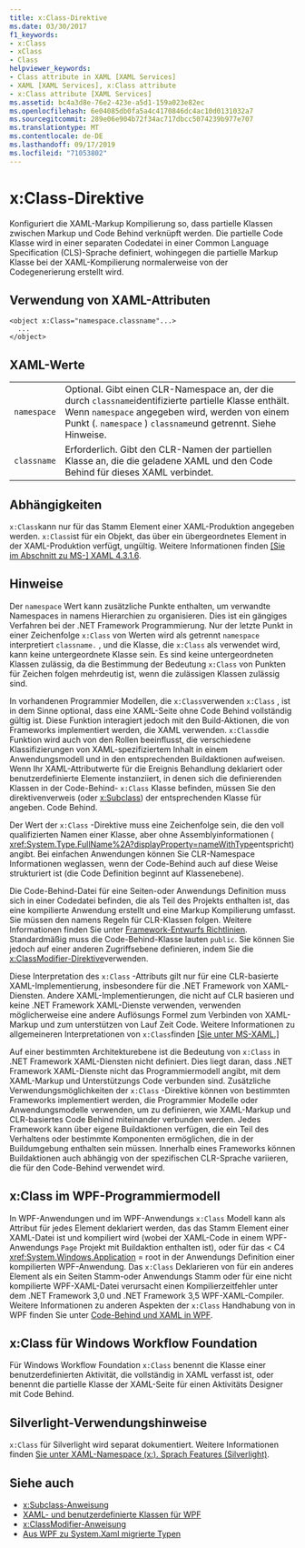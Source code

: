```yaml
---
title: x:Class-Direktive
ms.date: 03/30/2017
f1_keywords:
- x:Class
- xClass
- Class
helpviewer_keywords:
- Class attribute in XAML [XAML Services]
- XAML [XAML Services], x:Class attribute
- x:Class attribute [XAML Services]
ms.assetid: bc4a3d8e-76e2-423e-a5d1-159a023e82ec
ms.openlocfilehash: 6e04085db0fa5a4c4170846dc4ac10d0131032a7
ms.sourcegitcommit: 289e06e904b72f34ac717dbcc5074239b977e707
ms.translationtype: MT
ms.contentlocale: de-DE
ms.lasthandoff: 09/17/2019
ms.locfileid: "71053802"
---
```

# <a name="xclass-directive"></a>x:Class-Direktive
Konfiguriert die XAML-Markup Kompilierung so, dass partielle Klassen zwischen Markup und Code Behind verknüpft werden. Die partielle Code Klasse wird in einer separaten Codedatei in einer Common Language Specification (CLS)-Sprache definiert, wohingegen die partielle Markup Klasse bei der XAML-Kompilierung normalerweise von der Codegenerierung erstellt wird.  
  
## <a name="xaml-attribute-usage"></a>Verwendung von XAML-Attributen  
  
```xaml  
<object x:Class="namespace.classname"...>  
  ...  
</object>  
```  
  
## <a name="xaml-values"></a>XAML-Werte  
  
|||  
|-|-|  
|`namespace`|Optional. Gibt einen CLR-Namespace an, der die durch `classname`identifizierte partielle Klasse enthält. Wenn `namespace` angegeben wird, werden von einem Punkt (. `namespace` ) `classname`und getrennt. Siehe Hinweise.|  
|`classname`|Erforderlich. Gibt den CLR-Namen der partiellen Klasse an, die die geladene XAML und den Code Behind für dieses XAML verbindet.|  
  
## <a name="dependencies"></a>Abhängigkeiten  
 `x:Class`kann nur für das Stamm Element einer XAML-Produktion angegeben werden. `x:Class`ist für ein Objekt, das über ein übergeordnetes Element in der XAML-Produktion verfügt, ungültig. Weitere Informationen finden [ \[Sie im Abschnitt zu MS-\] XAML 4.3.1.6](https://go.microsoft.com/fwlink/?LinkId=114525).  
  
## <a name="remarks"></a>Hinweise  
 Der `namespace` Wert kann zusätzliche Punkte enthalten, um verwandte Namespaces in namens Hierarchien zu organisieren. Dies ist ein gängiges Verfahren bei der .NET Framework Programmierung. Nur der letzte Punkt in einer Zeichenfolge `x:Class` von Werten wird als getrennt `namespace` interpretiert `classname.` , und die Klasse, die `x:Class` als verwendet wird, kann keine untergeordnete Klasse sein. Es sind keine untergeordneten Klassen zulässig, da die Bestimmung der Bedeutung `x:Class` von Punkten für Zeichen folgen mehrdeutig ist, wenn die zulässigen Klassen zulässig sind.  
  
 In vorhandenen Programmier Modellen, die `x:Class`verwenden `x:Class` , ist in dem Sinne optional, dass eine XAML-Seite ohne Code Behind vollständig gültig ist. Diese Funktion interagiert jedoch mit den Build-Aktionen, die von Frameworks implementiert werden, die XAML verwenden. `x:Class`die Funktion wird auch von den Rollen beeinflusst, die verschiedene Klassifizierungen von XAML-spezifiziertem Inhalt in einem Anwendungsmodell und in den entsprechenden Buildaktionen aufweisen. Wenn Ihr XAML-Attributwerte für die Ereignis Behandlung deklariert oder benutzerdefinierte Elemente instanziiert, in denen sich die definierenden Klassen in der Code-Behind- `x:Class` Klasse befinden, müssen Sie den direktivenverweis (oder [x:Subclass](x-subclass-directive.md)) der entsprechenden Klasse für angeben. Code Behind.  
  
 Der Wert der `x:Class` -Direktive muss eine Zeichenfolge sein, die den voll qualifizierten Namen einer Klasse, aber ohne Assemblyinformationen ( <xref:System.Type.FullName%2A?displayProperty=nameWithType>entspricht) angibt. Bei einfachen Anwendungen können Sie CLR-Namespace Informationen weglassen, wenn der Code-Behind auch auf diese Weise strukturiert ist (die Code Definition beginnt auf Klassenebene).  
  
 Die Code-Behind-Datei für eine Seiten-oder Anwendungs Definition muss sich in einer Codedatei befinden, die als Teil des Projekts enthalten ist, das eine kompilierte Anwendung erstellt und eine Markup Kompilierung umfasst. Sie müssen den namens Regeln für CLR-Klassen folgen. Weitere Informationen finden Sie unter [Framework-Entwurfs Richtlinien](../../standard/design-guidelines/index.md). Standardmäßig muss die Code-Behind-Klasse lauten `public`. Sie können Sie jedoch auf einer anderen Zugriffsebene definieren, indem Sie die [x:ClassModifier-Direktive](x-classmodifier-directive.md)verwenden.  
  
 Diese Interpretation des `x:Class` -Attributs gilt nur für eine CLR-basierte XAML-Implementierung, insbesondere für die .NET Framework von XAML-Diensten. Andere XAML-Implementierungen, die nicht auf CLR basieren und keine .NET Framework XAML-Dienste verwenden, verwenden möglicherweise eine andere Auflösungs Formel zum Verbinden von XAML-Markup und zum unterstützen von Lauf Zeit Code. Weitere Informationen zu allgemeineren Interpretationen von `x:Class`finden [ \[Sie unter MS-XAML.\]](https://go.microsoft.com/fwlink/?LinkId=114525)  
  
 Auf einer bestimmten Architekturebene ist die Bedeutung von `x:Class` in .NET Framework XAML-Diensten nicht definiert. Dies liegt daran, dass .NET Framework XAML-Dienste nicht das Programmiermodell angibt, mit dem XAML-Markup und Unterstützungs Code verbunden sind. Zusätzliche Verwendungsmöglichkeiten der `x:Class` -Direktive können von bestimmten Frameworks implementiert werden, die Programmier Modelle oder Anwendungsmodelle verwenden, um zu definieren, wie XAML-Markup und CLR-basiertes Code Behind miteinander verbunden werden. Jedes Framework kann über eigene Buildaktionen verfügen, die ein Teil des Verhaltens oder bestimmte Komponenten ermöglichen, die in der Buildumgebung enthalten sein müssen. Innerhalb eines Frameworks können Buildaktionen auch abhängig von der spezifischen CLR-Sprache variieren, die für den Code-Behind verwendet wird.  
  
## <a name="xclass-in-the-wpf-programming-model"></a>x:Class im WPF-Programmiermodell  
 In WPF-Anwendungen und im WPF-Anwendungs `x:Class` Modell kann als Attribut für jedes Element deklariert werden, das das Stamm Element einer XAML-Datei ist und kompiliert wird (wobei der XAML-Code in einem WPF-Anwendungs `Page` Projekt mit Buildaktion enthalten ist), oder für das < C4 <xref:System.Windows.Application>  = root in der Anwendungs Definition einer kompilierten WPF-Anwendung. Das `x:Class` Deklarieren von für ein anderes Element als ein Seiten Stamm-oder Anwendungs Stamm oder für eine nicht kompilierte WPF-XAML-Datei verursacht einen Kompilierzeitfehler unter dem .NET Framework 3,0 und .NET Framework 3,5 WPF-XAML-Compiler. Weitere Informationen zu anderen Aspekten der `x:Class` Handhabung von in WPF finden Sie unter [Code-Behind und XAML in WPF](../wpf/advanced/code-behind-and-xaml-in-wpf.md).  
  
## <a name="xclass-for-windows-workflow-foundation"></a>x:Class für Windows Workflow Foundation  
 Für Windows Workflow Foundation `x:Class` benennt die Klasse einer benutzerdefinierten Aktivität, die vollständig in XAML verfasst ist, oder benennt die partielle Klasse der XAML-Seite für einen Aktivitäts Designer mit Code Behind.  
  
## <a name="silverlight-usage-notes"></a>Silverlight-Verwendungshinweise  
 `x:Class` für Silverlight wird separat dokumentiert. Weitere Informationen finden [Sie unter XAML-Namespace (x:). Sprach Features (Silverlight)](https://go.microsoft.com/fwlink/?LinkId=199081).  
  
## <a name="see-also"></a>Siehe auch

- [x:Subclass-Anweisung](x-subclass-directive.md)
- [XAML- und benutzerdefinierte Klassen für WPF](../wpf/advanced/xaml-and-custom-classes-for-wpf.md)
- [x:ClassModifier-Anweisung](x-classmodifier-directive.md)
- [Aus WPF zu System.Xaml migrierte Typen](types-migrated-from-wpf-to-system-xaml.md)
